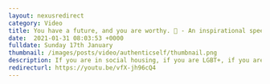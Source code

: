 ```yaml
---
layout: nexusredirect
category: Video
title: You have a future, and you are worthy. 🌹 - An inspirational speech by Dawn Butler.
date:  2021-01-31 08:03:53 +0000
fulldate: Sunday 17th January
thumbnail: /images/posts/video/authenticself/thumbnail.png
description: If you are in social housing, if you are LGBT+, if you are straight, if you are a traveller, if you struggle to pay rent, if you wear a hijab, turban, a cross, if you are black, white, Asian, if you are disabled....
redirecturl: https://youtu.be/vfX-jh96cQ4
---
```

